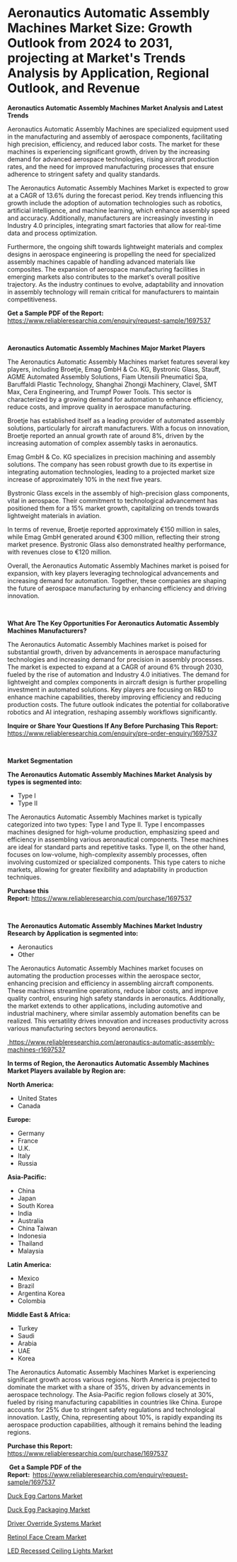 <p><h1>Aeronautics Automatic Assembly Machines Market Size: Growth Outlook from 2024 to 2031, projecting at Market's Trends Analysis by Application, Regional Outlook, and Revenue</h1></p><p><strong>Aeronautics Automatic Assembly Machines Market Analysis and Latest Trends</strong></p>
<p><p>Aeronautics Automatic Assembly Machines are specialized equipment used in the manufacturing and assembly of aerospace components, facilitating high precision, efficiency, and reduced labor costs. The market for these machines is experiencing significant growth, driven by the increasing demand for advanced aerospace technologies, rising aircraft production rates, and the need for improved manufacturing processes that ensure adherence to stringent safety and quality standards.</p><p>The Aeronautics Automatic Assembly Machines Market is expected to grow at a CAGR of 13.6% during the forecast period. Key trends influencing this growth include the adoption of automation technologies such as robotics, artificial intelligence, and machine learning, which enhance assembly speed and accuracy. Additionally, manufacturers are increasingly investing in Industry 4.0 principles, integrating smart factories that allow for real-time data and process optimization.</p><p>Furthermore, the ongoing shift towards lightweight materials and complex designs in aerospace engineering is propelling the need for specialized assembly machines capable of handling advanced materials like composites. The expansion of aerospace manufacturing facilities in emerging markets also contributes to the market's overall positive trajectory. As the industry continues to evolve, adaptability and innovation in assembly technology will remain critical for manufacturers to maintain competitiveness.</p></p>
<p><strong>Get a Sample PDF of the Report:&nbsp;</strong> <a href="https://www.reliableresearchiq.com/enquiry/request-sample/1697537?utm_campaign=1087&utm_medium=2&utm_source=Github&utm_content=ia&utm_term=12122024&utm_id=aeronautics-automatic-assembly-machines">https://www.reliableresearchiq.com/enquiry/request-sample/1697537</a></p>
<p>&nbsp;</p>
<p><strong>Aeronautics Automatic Assembly Machines Major Market Players</strong></p>
<p><p>The Aeronautics Automatic Assembly Machines market features several key players, including Broetje, Emag GmbH & Co. KG, Bystronic Glass, Stauff, AGME Automated Assembly Solutions, Fiam Utensili Pneumatici Spa, Baruffaldi Plastic Technology, Shanghai Zhongji Machinery, Clavel, SMT Max, Cera Engineering, and Trumpf Power Tools. This sector is characterized by a growing demand for automation to enhance efficiency, reduce costs, and improve quality in aerospace manufacturing.</p><p>Broetje has established itself as a leading provider of automated assembly solutions, particularly for aircraft manufacturers. With a focus on innovation, Broetje reported an annual growth rate of around 8%, driven by the increasing automation of complex assembly tasks in aeronautics.</p><p>Emag GmbH & Co. KG specializes in precision machining and assembly solutions. The company has seen robust growth due to its expertise in integrating automation technologies, leading to a projected market size increase of approximately 10% in the next five years.</p><p>Bystronic Glass excels in the assembly of high-precision glass components, vital in aerospace. Their commitment to technological advancement has positioned them for a 15% market growth, capitalizing on trends towards lightweight materials in aviation.</p><p>In terms of revenue, Broetje reported approximately €150 million in sales, while Emag GmbH generated around €300 million, reflecting their strong market presence. Bystronic Glass also demonstrated healthy performance, with revenues close to €120 million.</p><p>Overall, the Aeronautics Automatic Assembly Machines market is poised for expansion, with key players leveraging technological advancements and increasing demand for automation. Together, these companies are shaping the future of aerospace manufacturing by enhancing efficiency and driving innovation.</p></p>
<p>&nbsp;</p>
<p><strong>What Are The Key Opportunities For Aeronautics Automatic Assembly Machines Manufacturers?</strong></p>
<p><p>The Aeronautics Automatic Assembly Machines market is poised for substantial growth, driven by advancements in aerospace manufacturing technologies and increasing demand for precision in assembly processes. The market is expected to expand at a CAGR of around 6% through 2030, fueled by the rise of automation and Industry 4.0 initiatives. The demand for lightweight and complex components in aircraft design is further propelling investment in automated solutions. Key players are focusing on R&D to enhance machine capabilities, thereby improving efficiency and reducing production costs. The future outlook indicates the potential for collaborative robotics and AI integration, reshaping assembly workflows significantly.</p></p>
<p><strong>Inquire or Share Your Questions If Any Before Purchasing This Report:</strong> <a href="https://www.reliableresearchiq.com/enquiry/pre-order-enquiry/1697537?utm_campaign=1087&utm_medium=2&utm_source=Github&utm_content=ia&utm_term=12122024&utm_id=aeronautics-automatic-assembly-machines">https://www.reliableresearchiq.com/enquiry/pre-order-enquiry/1697537</a></p>
<p>&nbsp;</p>
<p><strong>Market Segmentation</strong></p>
<p><strong>The Aeronautics Automatic Assembly Machines Market Analysis by types is segmented into:</strong></p>
<p><ul><li>Type I</li><li>Type II</li></ul></p>
<p><p>The Aeronautics Automatic Assembly Machines market is typically categorized into two types: Type I and Type II. Type I encompasses machines designed for high-volume production, emphasizing speed and efficiency in assembling various aeronautical components. These machines are ideal for standard parts and repetitive tasks. Type II, on the other hand, focuses on low-volume, high-complexity assembly processes, often involving customized or specialized components. This type caters to niche markets, allowing for greater flexibility and adaptability in production techniques.</p></p>
<p><strong>Purchase this Report:&nbsp;</strong><a href="https://www.reliableresearchiq.com/purchase/1697537?utm_campaign=1087&utm_medium=2&utm_source=Github&utm_content=ia&utm_term=12122024&utm_id=aeronautics-automatic-assembly-machines">https://www.reliableresearchiq.com/purchase/1697537</a></p>
<p>&nbsp;</p>
<p><strong>The Aeronautics Automatic Assembly Machines Market Industry Research by Application is segmented into:</strong></p>
<p><ul><li>Aeronautics</li><li>Other</li></ul></p>
<p><p>The Aeronautics Automatic Assembly Machines market focuses on automating the production processes within the aerospace sector, enhancing precision and efficiency in assembling aircraft components. These machines streamline operations, reduce labor costs, and improve quality control, ensuring high safety standards in aeronautics. Additionally, the market extends to other applications, including automotive and industrial machinery, where similar assembly automation benefits can be realized. This versatility drives innovation and increases productivity across various manufacturing sectors beyond aeronautics.</p></p>
<p><a href="https://www.reliableresearchiq.com/aeronautics-automatic-assembly-machines-r1697537?utm_campaign=1087&utm_medium=2&utm_source=Github&utm_content=ia&utm_term=12122024&utm_id=aeronautics-automatic-assembly-machines">&nbsp;https://www.reliableresearchiq.com/aeronautics-automatic-assembly-machines-r1697537</a></p>
<p><strong>In terms of Region, the Aeronautics Automatic Assembly Machines Market Players available by Region are:</strong></p>
<p>
    <p> <strong> North America: </strong>
        <ul>
            <li>United States</li>
            <li>Canada</li>
        </ul>
        </p> 
    <p> <strong> Europe: </strong>
        <ul>
            <li>Germany</li>
            <li>France</li>
            <li>U.K.</li>
            <li>Italy</li>
            <li>Russia</li>
        </ul>
        </p> 
    <p> <strong> Asia-Pacific: </strong>
        <ul>
            <li>China</li>
            <li>Japan</li>
            <li>South Korea</li>
            <li>India</li>
            <li>Australia</li>
            <li>China Taiwan</li>
            <li>Indonesia</li>
            <li>Thailand</li>
            <li>Malaysia</li>
        </ul>
        </p> 
    <p> <strong> Latin America: </strong>
        <ul>
            <li>Mexico</li>
            <li>Brazil</li>
            <li>Argentina Korea</li>
            <li>Colombia</li>
        </ul>
        </p> 
    <p> <strong> Middle East & Africa: </strong>
        <ul>
            <li>Turkey</li>
            <li>Saudi</li>
            <li>Arabia</li>
            <li>UAE</li>
            <li>Korea</li>
        </ul>
    </p>
    </p>
<p><p>The Aeronautics Automatic Assembly Machines Market is experiencing significant growth across various regions. North America is projected to dominate the market with a share of 35%, driven by advancements in aerospace technology. The Asia-Pacific region follows closely at 30%, fueled by rising manufacturing capabilities in countries like China. Europe accounts for 25% due to stringent safety regulations and technological innovation. Lastly, China, representing about 10%, is rapidly expanding its aerospace production capabilities, although it remains behind the leading regions.</p></p>
<p><strong>Purchase this Report: </strong><a href="https://www.reliableresearchiq.com/purchase/1697537?utm_campaign=1087&utm_medium=2&utm_source=Github&utm_content=ia&utm_term=12122024&utm_id=aeronautics-automatic-assembly-machines">https://www.reliableresearchiq.com/purchase/1697537</a></p>
<p>&nbsp;<strong>Get a Sample PDF of the Report:&nbsp;&nbsp;</strong><a href="https://www.reliableresearchiq.com/enquiry/request-sample/1697537?utm_campaign=1087&utm_medium=2&utm_source=Github&utm_content=ia&utm_term=12122024&utm_id=aeronautics-automatic-assembly-machines">https://www.reliableresearchiq.com/enquiry/request-sample/1697537</a></p>
<p><strong></strong></p>
<p><p><a href="https://github.com/manesros8/Market-Research-Report-List-1/blob/main/duck-egg-cartons-market.md?utm_campaign=1087&utm_medium=2&utm_source=Github&utm_content=ia&utm_term=12122024&utm_id=aeronautics-automatic-assembly-machines">Duck Egg Cartons Market</a></p><p><a href="https://github.com/ulyssacrayne00231/Market-Research-Report-List-1/blob/main/duck-egg-packaging-market.md?utm_campaign=1087&utm_medium=2&utm_source=Github&utm_content=ia&utm_term=12122024&utm_id=aeronautics-automatic-assembly-machines">Duck Egg Packaging Market</a></p><p><a href="https://www.linkedin.com/pulse/driver-override-systems-industry-report-examines-recent-rzere?utm_campaign=1087&utm_medium=2&utm_source=Github&utm_content=ia&utm_term=12122024&utm_id=aeronautics-automatic-assembly-machines">Driver Override Systems Market</a></p><p><a href="https://www.linkedin.com/pulse/retinol-face-cream-market-size-share-analysis-growth-trends-u9ovf?utm_campaign=1087&utm_medium=2&utm_source=Github&utm_content=ia&utm_term=12122024&utm_id=aeronautics-automatic-assembly-machines">Retinol Face Cream Market</a></p><p><a href="https://www.linkedin.com/pulse/led-recessed-ceiling-lights-market-size-share-analysis-4lpof?utm_campaign=1087&utm_medium=2&utm_source=Github&utm_content=ia&utm_term=12122024&utm_id=aeronautics-automatic-assembly-machines">LED Recessed Ceiling Lights Market</a></p></p>